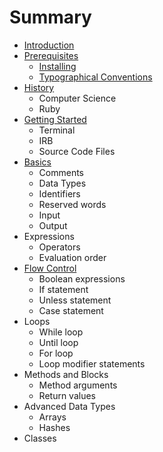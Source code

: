 # Summary

* [Introduction](README.md)
* [Prerequisites](prerequisites/README.md)
   * [Installing](prerequisites/installing.md)
   * [Typographical Conventions](prerequisites/typographical_conventions.md)
* [History](history/README.md)
   * Computer Science
   * Ruby
* [Getting Started](getting_started/README.md)
   * Terminal
   * IRB
   * Source Code Files
* [Basics](basics/README.md)
   * Comments
   * Data Types
   * Identifiers
   * Reserved words
   * Input
   * Output
* Expressions
   * Operators
   * Evaluation order
* [Flow Control](flow_control/README.md)
   * Boolean expressions
   * If statement
   * Unless statement
   * Case statement
* Loops
   * While loop
   * Until loop
   * For loop
   * Loop modifier statements
* Methods and Blocks
   * Method arguments
   * Return values
* Advanced Data Types
   * Arrays
   * Hashes
* Classes
